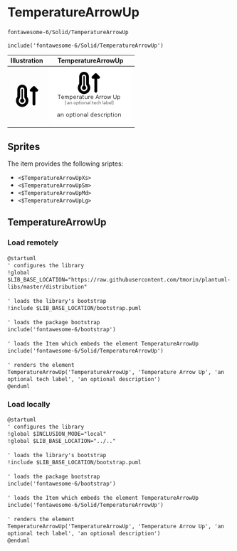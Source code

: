 # TemperatureArrowUp


```text
fontawesome-6/Solid/TemperatureArrowUp
```

```text
include('fontawesome-6/Solid/TemperatureArrowUp')
```



| Illustration | TemperatureArrowUp |
| :---: | :---: |
| ![illustration for Illustration](../../fontawesome-6/Solid/TemperatureArrowUp.png) | ![illustration for TemperatureArrowUp](../../fontawesome-6/Solid/TemperatureArrowUp.Local.png) |



## Sprites
The item provides the following sriptes:

- `<$TemperatureArrowUpXs>`
- `<$TemperatureArrowUpSm>`
- `<$TemperatureArrowUpMd>`
- `<$TemperatureArrowUpLg>`





## TemperatureArrowUp

### Load remotely
```plantuml
@startuml
' configures the library
!global $LIB_BASE_LOCATION="https://raw.githubusercontent.com/tmorin/plantuml-libs/master/distribution"

' loads the library's bootstrap
!include $LIB_BASE_LOCATION/bootstrap.puml

' loads the package bootstrap
include('fontawesome-6/bootstrap')

' loads the Item which embeds the element TemperatureArrowUp
include('fontawesome-6/Solid/TemperatureArrowUp')

' renders the element
TemperatureArrowUp('TemperatureArrowUp', 'Temperature Arrow Up', 'an optional tech label', 'an optional description')
@enduml
```

### Load locally
```plantuml
@startuml
' configures the library
!global $INCLUSION_MODE="local"
!global $LIB_BASE_LOCATION="../.."

' loads the library's bootstrap
!include $LIB_BASE_LOCATION/bootstrap.puml

' loads the package bootstrap
include('fontawesome-6/bootstrap')

' loads the Item which embeds the element TemperatureArrowUp
include('fontawesome-6/Solid/TemperatureArrowUp')

' renders the element
TemperatureArrowUp('TemperatureArrowUp', 'Temperature Arrow Up', 'an optional tech label', 'an optional description')
@enduml
```

